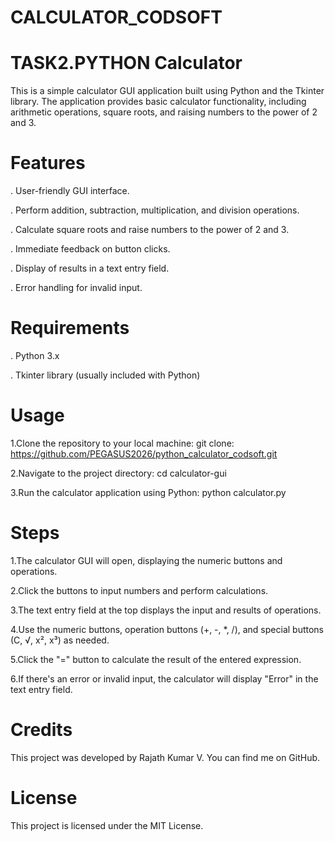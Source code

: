 # CALCULATOR_CODSOFT

# TASK2.PYTHON Calculator 
This is a simple calculator GUI application built using Python and the Tkinter library. The application provides basic calculator functionality, including arithmetic operations, square roots, and raising numbers to the power of 2 and 3.

# Features
. User-friendly GUI interface.

. Perform addition, subtraction, multiplication, and division operations.

. Calculate square roots and raise numbers to the power of 2 and 3.

. Immediate feedback on button clicks.

. Display of results in a text entry field.

. Error handling for invalid input.

# Requirements
. Python 3.x

. Tkinter library (usually included with Python)

# Usage
1.Clone the repository to your local machine:
git clone: https://github.com/PEGASUS2026/python_calculator_codsoft.git

2.Navigate to the project directory:
cd calculator-gui

3.Run the calculator application using Python:
python calculator.py

# Steps
1.The calculator GUI will open, displaying the numeric buttons and operations.

2.Click the buttons to input numbers and perform calculations.

3.The text entry field at the top displays the input and results of operations.

4.Use the numeric buttons, operation buttons (+, -, *, /), and special buttons (C, √, x², x³) as needed.

5.Click the "=" button to calculate the result of the entered expression.

6.If there's an error or invalid input, the calculator will display "Error" in the text entry field.

# Credits
This project was developed by Rajath Kumar V. You can find me on GitHub.

# License
This project is licensed under the MIT License.
